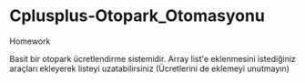 # Cplusplus-Otopark_Otomasyonu
Homework

Basit bir otopark ücretlendirme sistemidir.
Array list'e eklenmesini istediğiniz araçları ekleyerek listeyi uzatabilirsiniz (Ücretlerini de eklemeyi unutmayın)
